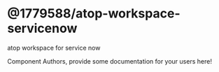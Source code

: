 @1779588/atop-workspace-servicenow
===============================================
atop workspace for service now

Component Authors, provide some documentation for your users here!